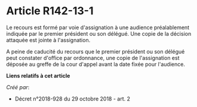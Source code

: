 # Article R142-13-1

Le recours est formé par voie d'assignation à une audience préalablement indiquée par le premier président ou son délégué.
Une copie de la décision attaquée est jointe à l'assignation.

A peine de caducité du recours que le premier président ou son délégué peut constater d'office par ordonnance, une copie de
l'assignation est déposée au greffe de la cour d'appel avant la date fixée pour l'audience.

**Liens relatifs à cet article**

_Créé par_:

  - Décret n°2018-928 du 29 octobre 2018 - art. 2

